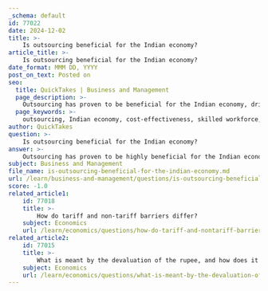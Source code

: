 ```yaml
---
_schema: default
id: 77022
date: 2024-12-02
title: >-
    Is outsourcing beneficial for the Indian economy?
article_title: >-
    Is outsourcing beneficial for the Indian economy?
date_format: MMM DD, YYYY
post_on_text: Posted on
seo:
  title: QuickTakes | Business and Management
  page_description: >-
    Outsourcing has proven to be beneficial for the Indian economy, driving growth through cost-effectiveness, access to a skilled workforce, scalability, operational efficiency, and positive government policies.
  page_keywords: >-
    outsourcing, Indian economy, cost-effectiveness, skilled workforce, scalability, operational efficiency, global network, economic impact, government support, IT services, BPO
author: QuickTakes
question: >-
    Is outsourcing beneficial for the Indian economy?
answer: >-
    Outsourcing has proven to be highly beneficial for the Indian economy, contributing significantly to its growth and development. Here are several key benefits of outsourcing services to India:\n\n1. **Cost-Effectiveness**: One of the primary advantages of outsourcing to India is the substantial cost savings. Companies can save up to 50-60% on IT services, business process outsourcing (BPO), and other operations. This cost efficiency does not compromise quality, as the return on investment (ROI) is enhanced through a combination of affordability and high-quality services.\n\n2. **Access to Skilled Workforce**: India boasts a large pool of skilled professionals, particularly in the IT and service sectors. Outsourcing allows companies to tap into this talent as needed, which is especially beneficial during challenging business situations that require specialized skills.\n\n3. **Scalability**: Outsourcing provides businesses with the flexibility to scale operations quickly. Companies can adjust their workforce and resources based on demand without the long-term commitments associated with hiring full-time employees.\n\n4. **Operational Efficiency**: By outsourcing non-core functions, companies can focus on their primary business activities, leading to improved operational efficiency. This strategic focus can enhance overall productivity and business growth.\n\n5. **Global Network Expansion**: Outsourcing to India enables companies to expand their global network and influence. This can lead to new business opportunities and partnerships, further driving growth.\n\n6. **Positive Economic Impact**: The outsourcing industry has a strong positive impact on India's economic growth. It contributes to output and productivity, particularly in the IT sector, and plays a significant role in the overall economic landscape.\n\n7. **Government Support**: The Indian government has implemented policies that favor the growth of the outsourcing sector, promoting innovation and creating a conducive environment for business operations.\n\nIn conclusion, outsourcing is a proven strategy that not only benefits individual companies but also contributes to the broader economic development of India. The combination of cost savings, access to skilled labor, and operational efficiencies makes India a preferred destination for outsourcing services globally.
subject: Business and Management
file_name: is-outsourcing-beneficial-for-the-indian-economy.md
url: /learn/business-and-management/questions/is-outsourcing-beneficial-for-the-indian-economy
score: -1.0
related_article1:
    id: 77018
    title: >-
        How do tariff and non-tariff barriers differ?
    subject: Economics
    url: /learn/economics/questions/how-do-tariff-and-nontariff-barriers-differ
related_article2:
    id: 77015
    title: >-
        What is meant by the devaluation of the rupee, and how does it affect the economy?
    subject: Economics
    url: /learn/economics/questions/what-is-meant-by-the-devaluation-of-the-rupee-and-how-does-it-affect-the-economy
---
```


&nbsp;
